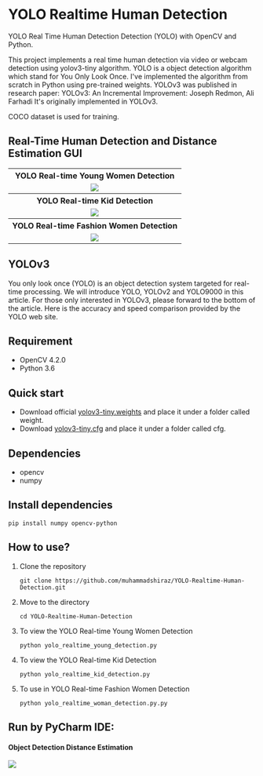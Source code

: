 # YOLO Realtime Human Detection
YOLO Real Time Human Detection Detection (YOLO) with OpenCV and Python.


This project implements a real time human detection via video or webcam detection using yolov3-tiny algorithm. YOLO is a object detection algorithm which stand for You Only Look Once. I've implemented the algorithm from scratch in Python using pre-trained weights. YOLOv3 was published in research paper: YOLOv3: An Incremental Improvement: Joseph Redmon, Ali Farhadi It's originally implemented in YOLOv3.

COCO dataset is used for training.

## Real-Time Human Detection and Distance Estimation GUI

<table>
  <tbody>
	<tr align="center">
		<th><strong>YOLO Real-time Young Women Detection</strong></th>
	</tr>
	<tr align="center">
		<td><img src="results/yolorealtimeyoungdetection.jpg"></td>		
	</tr>
	<tr align="center">
		<th><strong>YOLO Real-time Kid Detection</strong></th>
	</tr>
	<tr align="center">
		<td><img src="results/yolorealtimekiddetection.jpg"></td>		
	</tr>
	<tr align="center">
		<th><strong>YOLO Real-time Fashion Women Detection</strong></th>
	</tr>
	<tr align="center">
		<td><img src="results/yolorealtimewomandetection.jpg"></td>		
	</tr>
</tbody>
</table>

## YOLOv3

You only look once (YOLO) is an object detection system targeted for real-time processing. We will introduce YOLO, YOLOv2 and YOLO9000 in this article. For those only interested in YOLOv3, please forward to the bottom of the article. Here is the accuracy and speed comparison provided by the YOLO web site.

## Requirement
<ul>
<li>OpenCV 4.2.0</li>
<li>Python 3.6</li>
</ul>

## Quick start
<ul>
  <li>Download official <a href="https://pjreddie.com/media/files/yolov3-tiny.weights" rel="nofollow">yolov3-tiny.weights</a> and place it under a folder called weight.</li>
  <li>Download <a href="https://github.com/pjreddie/darknet/blob/master/cfg/yolov3-tiny.cfg">yolov3-tiny.cfg</a> and place it under a folder called cfg.</li>
</ul>

## Dependencies
<ul>
<li>opencv</li>
<li>numpy</li>
</ul>

## Install dependencies
<p><code>pip install numpy opencv-python</code></p>

## How to use?
<ol>
  <li>Clone the repository</li>
  <p><code>git clone https://github.com/muhammadshiraz/YOLO-Realtime-Human-Detection.git</code></p>
</ol>
<ol start="2">
  <li>Move to the directory</li>
  <p><code>cd YOLO-Realtime-Human-Detection</code></p>
</ol>
<ol start="3">
  <li>To view the YOLO Real-time Young Women Detection</li>
  <p><code>python yolo_realtime_young_detection.py</code></p>
</ol>
<ol start="4">
  <li>To view the YOLO Real-time Kid Detection</li>
  <p><code>python yolo_realtime_kid_detection.py</code></p>
</ol>
<ol start="5">
  <li>To use in YOLO Real-time Fashion Women Detection</li>
  <p><code>python yolo_realtime_woman_detection.py.py</code></p>
</ol>

## Run by PyCharm IDE:
 
#### Object Detection Distance Estimation
<img src="results/RunbyPyCharmIDE.jpg">